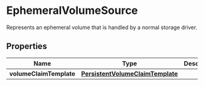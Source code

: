

# EphemeralVolumeSource

Represents an ephemeral volume that is handled by a normal storage driver.

## Properties

Name | Type | Description | Notes
------------ | ------------- | ------------- | -------------
**volumeClaimTemplate** | [**PersistentVolumeClaimTemplate**](PersistentVolumeClaimTemplate.md) |  |  [optional]



